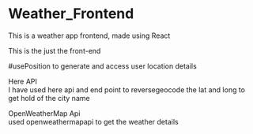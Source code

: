 # Weather_Frontend
This is a weather app frontend, made using React

This is the just the front-end

#usePosition to generate and access user location details

Here  API <br> 
I have used here api and end point to reversegeocode the lat and long to get hold of the city name

OpenWeatherMap Api<br>
used openweathermapapi to get the weather details


